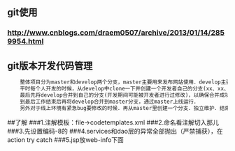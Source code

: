 ## git使用
### http://www.cnblogs.com/draem0507/archive/2013/01/14/2859954.html

## git版本开发代码管理
```html
	整体项目分为master和develop两个分支，master主要用来发布网站使用．develop主要是用来分开使用．
	平时每个人开发的时候，从develop中clone一下并创建一个开发者自己的分支(xx、xx、xx)．当开发工作完成后，提交本地仓库并git push自己的分支．
	最后先将develop合并到自己的分支(开发期间可能被开发者进行过修改)，以确保合并成功．合并无误后，再将当前合并后的xx分支合并到develop分支中．(注：这里的合并操作先是在本地分支合并．然后再合并到远程分支．有点多操作一步)．
	到最后工作结束后再将develop合并到master分支，通过master上线运行．
	另外对于线上环境有紧急bug要修改的时候．再从master里创建一个分支．独立维护．结束后，再分别同步master和develop两个分支．
```

##了解
###1.注解模板：file->codetemplates.xml
###2.命名看注解切入那儿
###3.先设置编码-8的
###4.services和dao层的异常全部抛出（严禁捕获），在action try catch
###5.jsp放web-info下面
